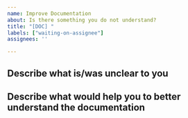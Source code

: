 ```yaml
---
name: Improve Documentation
about: Is there something you do not understand?
title: "[DOC] "
labels: ["waiting-on-assignee"]
assignees: ''

---
```


## Describe what is/was unclear to you 



## Describe what would help you to better understand the documentation


